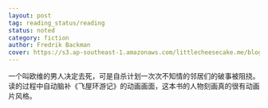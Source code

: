 ```yaml
---
layout: post
tag: reading_status/reading
status: noted
category: fiction
author: Fredrik Backman
cover: https://s3.ap-southeast-1.amazonaws.com/littlecheesecake.me/blog-post/books/A_Man_Called_Ove.jpg
---
```


一个叫欧维的男人决定去死，可是自杀计划一次次不知情的邻居们的破事被阻挠。 读的过程中自动脑补《飞屋环游记》的动画画面，这本书的人物刻画真的很有动画片风格。